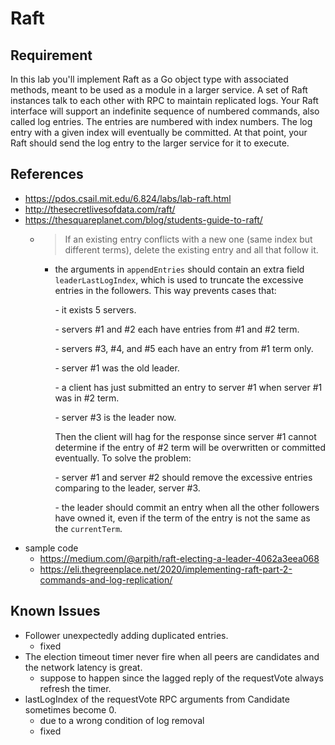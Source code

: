 # Raft

## Requirement

In this lab you'll implement Raft as a Go object type with associated methods, meant to be used as a module in a larger service. A set of Raft instances talk to each other with RPC to maintain replicated logs. Your Raft interface will support an indefinite sequence of numbered commands, also called log entries. The entries are numbered with index numbers. The log entry with a given index will eventually be committed. At that point, your Raft should send the log entry to the larger service for it to execute.

## References

-   <https://pdos.csail.mit.edu/6.824/labs/lab-raft.html>
-   <http://thesecretlivesofdata.com/raft/>
-   <https://thesquareplanet.com/blog/students-guide-to-raft/>
    -   > If an existing entry conflicts with a new one (same index but different terms), delete the existing entry and all that follow it.
        -   the arguments in `appendEntries` should contain an extra field `leaderLastLogIndex`, which is used to truncate the excessive entries in the followers. This way prevents cases that:

            \-   it exists 5 servers.

            \-   servers #1 and #2 each have entries from #1 and #2 term.

            \-   servers #3, #4, and #5 each have an entry from #1 term only.

            \-   server #1 was the old leader.

            \-   a client has just submitted an entry to server #1 when server #1 was in #2 term.

            \-   server #3 is the leader now.

            Then the client will hag for the response since server #1 cannot determine if the entry of #2 term will be overwritten or committed eventually. To solve the problem:

            \-   server #1 and server #2 should remove the excessive entries comparing to the leader, server #3.

            \-   the leader should commit an entry when all the other followers have owned it, even if the term of the entry is not the same as the `currentTerm`.
-   sample code
    -   <https://medium.com/@arpith/raft-electing-a-leader-4062a3eea068>
    -   <https://eli.thegreenplace.net/2020/implementing-raft-part-2-commands-and-log-replication/>

## Known Issues

-   Follower unexpectedly adding duplicated entries.
    -   fixed
-   The election timeout timer never fire when all peers are candidates and the network latency is great.
    -   suppose to happen since the lagged reply of the requestVote always refresh the timer.
-   lastLogIndex of the requestVote RPC arguments from Candidate sometimes become 0.
    -   due to a wrong condition of log removal
    -   fixed
